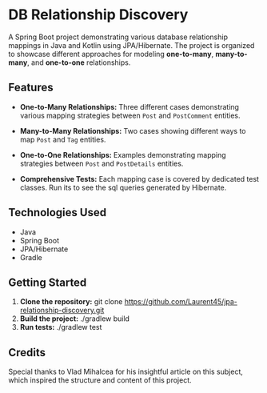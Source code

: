 # DB Relationship Discovery

A Spring Boot project demonstrating various database relationship mappings in Java and Kotlin using JPA/Hibernate.
The project is organized to showcase different approaches for modeling **one-to-many**, **many-to-many**, and **one-to-one** relationships.

## Features

- **One-to-Many Relationships:**
  Three different cases demonstrating various mapping strategies between `Post` and `PostComment` entities.

- **Many-to-Many Relationships:**
  Two cases showing different ways to map `Post` and `Tag` entities.

- **One-to-One Relationships:**
  Examples demonstrating mapping strategies between `Post` and `PostDetails` entities.

- **Comprehensive Tests:**
  Each mapping case is covered by dedicated test classes. Run its to see the sql queries generated by Hibernate.

## Technologies Used

- Java
- Spring Boot
- JPA/Hibernate
- Gradle

## Getting Started

1. **Clone the repository:**
git clone https://github.com/Laurent45/jpa-relationship-discovery.git
2. **Build the project:**
./gradlew build
3. **Run tests:**
./gradlew test

## Credits

Special thanks to Vlad Mihalcea for his insightful article on this subject, which inspired the structure and content of this project.
